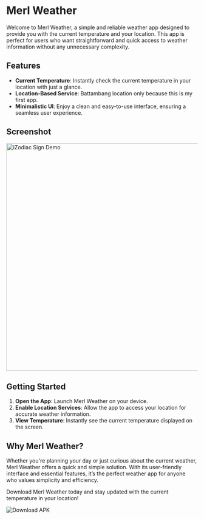 # Merl Weather

Welcome to Merl Weather, a simple and reliable weather app designed to provide you with the current temperature and your location. This app is perfect for users who want straightforward and quick access to weather information without any unnecessary complexity.

## Features

- **Current Temperature**: Instantly check the current temperature in your location with just a glance.
- **Location-Based Service**: Battambang location only because this is my first app.
- **Minimalistic UI**: Enjoy a clean and easy-to-use interface, ensuring a seamless user experience.

## Screenshot

<img src="https://drive.google.com/uc?export=view&id=1AsZ9_St_ImhSextpxgrPD4lghI6-qYrp" alt="iZodiac Sign Demo" width="600">

## Getting Started

1. **Open the App**: Launch Merl Weather on your device.
2. **Enable Location Services**: Allow the app to access your location for accurate weather information.
3. **View Temperature**: Instantly see the current temperature displayed on the screen.

## Why Merl Weather?

Whether you're planning your day or just curious about the current weather, Merl Weather offers a quick and simple solution. With its user-friendly interface and essential features, it’s the perfect weather app for anyone who values simplicity and efficiency.

Download Merl Weather today and stay updated with the current temperature in your location!

<a href="https://drive.google.com/file/d/1ANhGF7bw8NsXrg7zHTwDNZYMOiFgELJJ/view?usp=drive_link" style="text-decoration: none;">
    <img src="https://img.shields.io/badge/Download%20APK-Click%20Here-brightgreen?style=for-the-badge" alt="Download APK">
</a>

